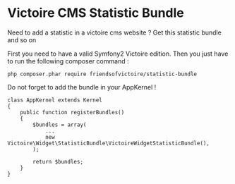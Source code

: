 Victoire CMS Statistic Bundle
============

Need to add a statistic in a victoire cms website ?
Get this statistic bundle and so on

First you need to have a valid Symfony2 Victoire edition.
Then you just have to run the following composer command :

    php composer.phar require friendsofvictoire/statistic-bundle

Do not forget to add the bundle in your AppKernel !

    class AppKernel extends Kernel
    {
        public function registerBundles()
        {
            $bundles = array(
                ...
                new Victoire\Widget\StatisticBundle\VictoireWidgetStatisticBundle(),
            );

            return $bundles;
        }
    }
